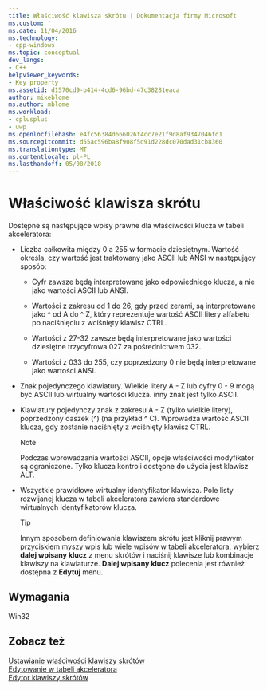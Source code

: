 ```yaml
---
title: Właściwość klawisza skrótu | Dokumentacja firmy Microsoft
ms.custom: ''
ms.date: 11/04/2016
ms.technology:
- cpp-windows
ms.topic: conceptual
dev_langs:
- C++
helpviewer_keywords:
- Key property
ms.assetid: d1570cd9-b414-4cd6-96bd-47c38281eaca
author: mikeblome
ms.author: mblome
ms.workload:
- cplusplus
- uwp
ms.openlocfilehash: e4fc56384d666026f4cc7e21f9d8af9347046fd1
ms.sourcegitcommit: d55ac596ba8f908f5d91d228dc070dad31cb8360
ms.translationtype: MT
ms.contentlocale: pl-PL
ms.lasthandoff: 05/08/2018
---
```

# <a name="accelerator-key-property"></a>Właściwość klawisza skrótu
Dostępne są następujące wpisy prawne dla właściwości klucza w tabeli akceleratora:  
  
-   Liczba całkowita między 0 a 255 w formacie dziesiętnym. Wartość określa, czy wartość jest traktowany jako ASCII lub ANSI w następujący sposób:  
  
    -   Cyfr zawsze będą interpretowane jako odpowiedniego klucza, a nie jako wartości ASCII lub ANSI.  
  
    -   Wartości z zakresu od 1 do 26, gdy przed zerami, są interpretowane jako ^ od A do ^ Z, który reprezentuje wartość ASCII litery alfabetu po naciśnięciu z wciśnięty klawisz CTRL.  
  
    -   Wartości z 27-32 zawsze będą interpretowane jako wartości dziesiętne trzycyfrowa 027 za pośrednictwem 032.  
  
    -   Wartości z 033 do 255, czy poprzedzony 0 nie będą interpretowane jako wartości ANSI.  
  
-   Znak pojedynczego klawiatury. Wielkie litery A - Z lub cyfry 0 - 9 mogą być ASCII lub wirtualny wartości klucza. inny znak jest tylko ASCII.  
  
-   Klawiatury pojedynczy znak z zakresu A - Z (tylko wielkie litery), poprzedzony daszek (^) (na przykład ^ C). Wprowadza wartość ASCII klucza, gdy zostanie naciśnięty z wciśnięty klawisz CTRL.  
  
    > [!NOTE]
    >  Podczas wprowadzania wartości ASCII, opcje właściwości modyfikator są ograniczone. Tylko klucza kontroli dostępne do użycia jest klawisz ALT.  
  
-   Wszystkie prawidłowe wirtualny identyfikator klawisza. Pole listy rozwijanej klucza w tabeli akceleratora zawiera standardowe wirtualnych identyfikatorów klucza.  
  
    > [!TIP]
    >  Innym sposobem definiowania klawiszem skrótu jest kliknij prawym przyciskiem myszy wpis lub wiele wpisów w tabeli akceleratora, wybierz **dalej wpisany klucz** z menu skrótów i naciśnij klawisze lub kombinacje klawiszy na klawiaturze. **Dalej wpisany klucz** polecenia jest również dostępna z **Edytuj** menu.  
  
## <a name="requirements"></a>Wymagania  
 Win32  
  
## <a name="see-also"></a>Zobacz też  
 [Ustawianie właściwości klawiszy skrótów](../windows/setting-accelerator-properties.md)   
 [Edytowanie w tabeli akceleratora](../windows/editing-in-an-accelerator-table.md)   
 [Edytor klawiszy skrótów](../windows/accelerator-editor.md)